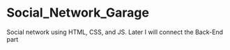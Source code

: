 # Social_Network_Garage
Social network using HTML, CSS, and JS. Later I will connect the Back-End part
